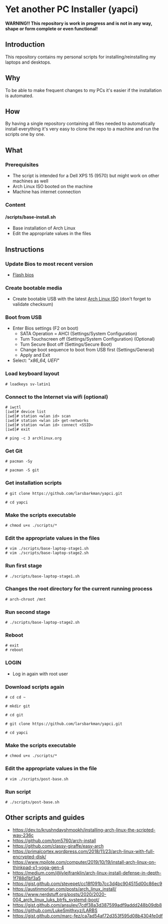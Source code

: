 # Yet another PC Installer (yapci)

**WARNING!! This repository is work in progress and is not in any way, shape or form complete or even functional!**

## Introduction
This repository contains my personal scripts for installing/reinstalling my laptops and desktops.

## Why
To be able to make frequent changes to my PCs it's easier if the installation is automated. 

## How
By having a single repository containing all files needed to automatically install everything it's very easy to clone the repo to a machine and run the scripts one by one.

## What
### Prerequisites
- The script is intended for a Dell XPS 15 (9570) but might work on other machines as well
- Arch Linux ISO booted on the machine
- Machine has internet connection

### Content
#### /scripts/base-install.sh
- Base installation of Arch Linux
- Edit the appropriate values in the files

## Instructions
### Update Bios to most recent version
- [Flash bios](https://www.dell.com/support/article/ca/en/cadhs1/sln171755/updating-the-dell-bios-in-linux-and-ubuntu-environments)

### Create bootable media
- Create bootable USB with the latest [Arch Linux ISO](https://www.archlinux.org/download/) (don't forget to validate checksum)

### Boot from USB
- Enter Bios settings (F2 on boot)
  - SATA Operation = AHCI (Settings/System Configuration)
  - Turn Touchscreen off (Settings/System Configuration) (Optional)
  - Turn Secure Boot off (Settings/Secure Boot)    
  - Change boot sequence to boot from USB first (Settings/General)
  - Apply and Exit
- Select: "*x86_64, UEFI*"

### Load keyboard layout
`# loadkeys sv-latin1`  

### Connect to the Internet via wifi (optional)
`# iwctl`  
`[iwd]# device list`  
`[iwd]# station <wlan id> scan`  
`[iwd]# station <wlan id> get-networks`  
`[iwd]# station <wlan id> connect <SSID>`  
`[iwd]# exit`  

`# ping -c 3 archlinux.org`  

### Get Git
`# pacman -Sy`  

`# pacman -S git`  

### Get installation scripts
`# git clone https://github.com/larsbarkman/yapci.git`  

`# cd yapci`  

### Make the scripts executable
`# chmod u+x ./scripts/*`  

### Edit the appropriate values in the files 
`# vim ./scripts/base-laptop-stage1.sh`  
`# vim ./scripts/base-laptop-stage2.sh`  

### Run first stage 
`# ./scripts/base-laptop-stage1.sh` 

### Changes the root directory for the current running process
`# arch-chroot /mnt`  

### Run second stage 
`# ./scripts/base-laptop-stage2.sh` 

### Reboot
`# exit`  
`# reboot`  

### LOGIN
- Log in again with root user

### Download scripts again
`# cd cd ~`  

`# mkdir git`  

`# cd git`  

`# git clone https://github.com/larsbarkman/yapci.git`  

`# cd yapci`  

### Make the scripts executable
`# chmod u+x ./scripts/*`  

### Edit the appropriate values in the file 
`# vim ./scripts/post-base.sh`  

### Run script
`# ./scripts/post-base.sh` 

## Other scripts and guides
- https://dev.to/krushndayshmookh/installing-arch-linux-the-scripted-way-236c
- https://github.com/tom5760/arch-install
- https://github.com/classy-giraffe/easy-arch
- https://primalcortex.wordpress.com/2018/11/23/arch-linux-with-full-encrypted-disk/
- https://www.mpilote.com/computer/2019/10/19/install-arch-linux-on-thinkpad-x1-yoga-gen-4
- https://medium.com/@lylejfranklin/arch-linux-install-defense-in-depth-1f788d1bf3a5
- https://gist.github.com/stevepet/cc18f091b7cc3d4bc904515d00c86ec9
- https://austinmorlan.com/posts/arch_linux_install/
- https://www.nerdstuff.org/posts/2020/2020-004_arch_linux_luks_btrfs_systemd-boot/
- https://gist.github.com/ansulev/7cdf38a3d387599adf9addd248b09db8
- https://github.com/LukeSmithxyz/LARBS
- https://gist.github.com/marc-fez/ca7ad54af72d353f595d08b4304fe0df
